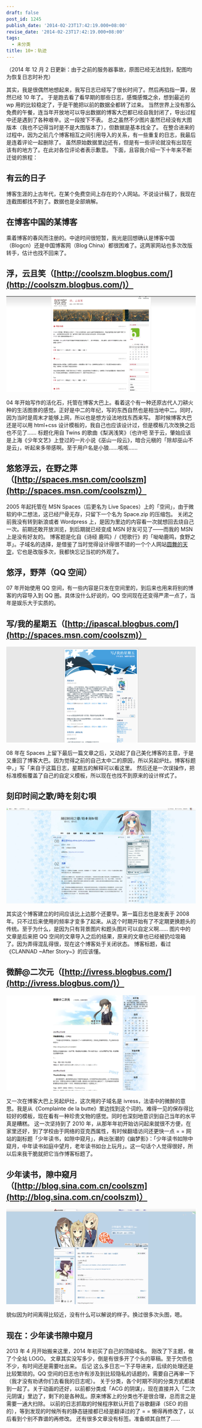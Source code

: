 ```yaml
---
draft: false
post_id: 1245
publish_date: '2014-02-23T17:42:19.000+08:00'
revise_date: '2014-02-23T17:42:19.000+08:00'
tags:
  - 未分类
title: 10+：轨迹
---
```


（2014 年 12 月 2 日更新：由于之前的服务器事故，原图已经无法找到，配图均为恢复日志时补充）

其实，我是很偶然地想起来，我写日志已经写了很长时间了。然后再掐指一算，居然已经 10 年了。 于是跑去看了看早期的那些日志，感慨感慨之余，想到最近的 wp 用的比较稳定了，于是干脆把以前的数据全都转了过来。 当然世界上没有那么免费的午餐，连当年开放地可以导出数据的博客大巴都已经自我封闭了，导出过程中还是遇到了各种艰辛。这一段按下不表。 总之虽然不少图片虽然已经没有大图版本（我也不记得当时是不是大图版本了），但数据是基本找全了。 在整合进来的过程中，因为之前几个博客相互之间引用导入的关系，有一些重复的日志，我最后是连着评论一起删除了。 虽然原始数据里边还有，但是有一些评论就没有出现在该有的地方了。在此对各位评论者表示歉意。 下面，且容我介绍一下十年来不断迁徙的旅程：

## 有云的日子

博客生涯的上古年代，在某个免费空间上存在的个人网站。不说设计稿了，我现在连截图都找不到了。数据也是全部熵解。

## 在博客中国的某博客

乘着博客的春风而注册的。中途时间很短暂，我光是回想确认是博客中国（Blogcn）还是中国博客网（Blog China）都很困难了。这两家网站也多次改版转手，估计也找不回来了。

## 浮，云且笑（[http://coolszm.blogbus.com/](http://coolszm.blogbus.com/)）

![浮，云且笑   博客大巴](浮，云且笑-博客大巴.png)

04 年开始写作的活化石，托管在博客大巴上。看着这个有一种还原古代人刀耕火种的生活图景的感觉。正好是中二的年纪，写的东西自然也是相当地中二。同时，因为当时是周末才能够上网，所以也是想方设法地找东西来写。 那时候博客大巴还是可以用 html+css 设计模板的，我自己也应该设计过，但是模板几次改换之后也不见了…… 标题化用自 Twins 的歌曲《梨涡浅笑》（也许吧 至于云，肇始应该是上海《少年文艺》上登过的一片小说《巫山一段云》，暗合元稹的「除却巫山不是云」，听起来多带感啊。至于用户名是小狼……咳咳……

## 悠悠浮云，在野之萍（[http://spaces.msn.com/coolszm](http://spaces.msn.com/coolszm)）

2005 年起托管在 MSN Spaces（后更名为 Live Spaces）上的「空间」，由于微软的中二想法，这已经尸骨无存，只留下一个名为 Space.zip 的压缩包。 关闭之前我没有转到新浪或者 Wordpress 上，是因为里边的内容看一次就想回去烧自己一次。前期还敢开放浏览，到后期就已经变成 MSN 好友可见了——而我的 MSN 上是没有好友的。 博客题是化自《诗经 鹿鸣》/《短歌行》的「呦呦鹿鸣，食野之苹」。子域名的选择，是借鉴了当时觉得设计得很不错的一个个人网站[圆舞的天空](http://www.coolvvan.net/)，它也是改版多次，我都快忘记当初的外观了。

## 悠浮，野萍（QQ 空间）

07 年开始使用 QQ 空间，有一些内容是只发在空间里的，到后来也用来将别的博客的内容导入到 QQ 圈。具体没什么好说的，QQ 空间现在还变得严肃一点了，当年是娱乐大于实质的。

## 写/我的星期五（[http://ipascal.blogbus.com/](http://spaces.msn.com/coolszm)）

![写 我的星期五   博客大巴](写-我的星期五-博客大巴.png)

08 年在 Spaces 上留下最后一篇文章之后，又动起了自己美化博客的主意，于是又重回了博客大巴。因为觉得之前的自己太中二的原因，所以另起炉灶。博客标题中，」写「来自于这篇日志，星期五的解释可以看这里。 然后还是一次误操作，把标准模板覆盖了自己的自定义模板，所以现在也找不到原来的设计样式了。

## 刻印时间之歌/時を刻む唄

![刻印时间之歌 時を刻む唄   明 蓝色理想   网易博客](刻印时间之歌-時を刻む唄-明-蓝色理想-网易博客.png)

其实这个博客建立的时间应该比上边那个还要早。第一篇日志也是发表于 2008 年。只不过后来使用的频率才变多了起来。从这个时期开始有了不定期更换题头的传统。至于为什么，是因为只有背景图片和题头图片可以自定义啊…… 图片中的文章是后来把 QQ 空间的文章导入之后的结果，原来的文章也已经被扔垃圾箱了。因为弄得混乱得很，现在这个博客处于关闭状态。 博客标题，看过《CLANNAD ~After Story~》的应该懂。

## 微醉@二次元（[http://ivress.blogbus.com/](http://ivress.blogbus.com/)）

![微醉 二次元   博客大巴](微醉-二次元-博客大巴.png)

又一次在博客大巴上另起炉灶，这次用的子域名是 ivress，法语中的微醉的意思。我是从《Complainte de la butte》里边找到这个词的。难得一见的保存得比较好的模板，现在看有一种珍贵文物的感觉。同时也深刻地意识到自己当年的水平真是糟糕。 这一次坚持到了 2010 年，从那年年初开始访问起来就很不方便，在家里还好，到了学校由于网络的亚克西属性，有时候翻墙访问还更快一点 = = 网站的副标题「少年读书，如隙中窥月」，典出张潮的《幽梦影》：「少年读书如隙中窥月，中年读书如庭中望月，老年读书如台上玩月」。这一句话个人觉得很好，所以后来我干脆就把它当作博客标题了。

## 少年读书，隙中窥月（[http://blog.sina.com.cn/coolszm](http://blog.sina.com.cn/coolszm)）

![明镜止水_新浪博客](明镜止水_新浪博客.png)

貌似因为时间离得比较近，没有什么可以解说的样子。换过很多次头图，嗯。

## 现在：少年读书隙中窥月

2013 年 4 月开始搬来这里，2014 年初买了自己的顶级域名。 刚改了下主题，做了个全站 LOGO。 文章其实没写多少，倒是有很多开了个头的草稿。至于欠债也不少，有时间还是需要吐出来。 后记 这么多日志一下子导进来，后续的处理还是比较繁琐的。QQ 空间的日志也许有涉及到比较隐私的话题的，需要自己再审一下（我才没有劝诱你们去看我的日志呢）。 关于分类，各个时期不同的分类方式都揉到一起了。关于动画的还好，以前都分类成「ACG 的阴谋」，现在直接并入「二次元阴谋」里边了，剩下的是各种乱。原来博客上的分类也不是很合理，总而言之是需要一通大扫除。 以前的日志抓取的时候程序默认开启了谷歌翻译（SEO 的目的），等到发现的时候所有的静态链接都已经是翻译过的了 = = 懒得再修改了，以后看到个别不靠谱的再修改。 还有很多文章没有标签。准备顺其自然了……
